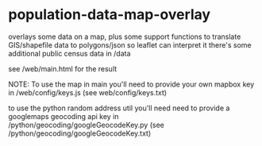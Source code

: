 # population-data-map-overlay
overlays some data on a map, plus some support functions to translate GIS/shapefile data to polygons/json so leaflet can interpret it
there's some additional public census data in /data

see /web/main.html for the result


NOTE:
To use the map in main you'll need to provide your own mapbox key in /web/config/keys.js (see web/config/keys.txt)

to use the python random address util you'll need need to provide a googlemaps geocoding api key in /python/geocoding/googleGeocodeKey.py (see /python/geocoding/googleGeocodeKey.txt)
